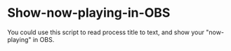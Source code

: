 # Show-now-playing-in-OBS
You could use this script to read process title to text, and show your "now-playing" in OBS.
